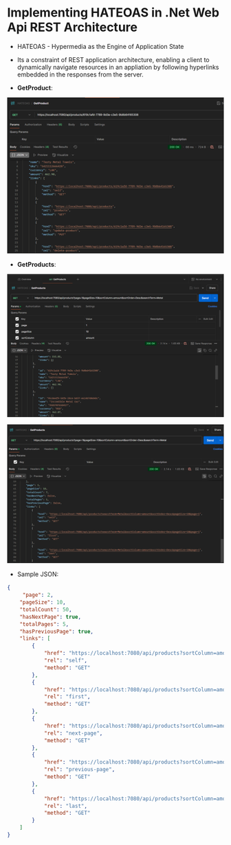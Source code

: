 # Implementing HATEOAS in .Net Web Api REST Architecture

- HATEOAS - Hypermedia as the Engine of Application State
- Its a constraint of REST application architecture, enabling a client to dynamically navigate resources in an appliation by following hyperlinks embedded in the responses from the server. 

- **GetProduct**:

![alt text](image-1.png)

- **GetProducts**:

![alt text](image.png)

![alt text](image-2.png)

- Sample JSON:
```json
{
     "page": 2,
    "pageSize": 10,
    "totalCount": 50,
    "hasNextPage": true,
    "totalPages": 5,
    "hasPreviousPage": true,
    "links": [
        {
            "href": "https://localhost:7080/api/products?sortColumn=amount&pageSize=10&page=2",
            "rel": "self",
            "method": "GET"
        },
        {
            "href": "https://localhost:7080/api/products?sortColumn=amount&pageSize=10&page=1",
            "rel": "first",
            "method": "GET"
        },
        {
            "href": "https://localhost:7080/api/products?sortColumn=amount&pageSize=10&page=3",
            "rel": "next-page",
            "method": "GET"
        },
        {
            "href": "https://localhost:7080/api/products?sortColumn=amount&pageSize=10&page=1",
            "rel": "previous-page",
            "method": "GET"
        },
        {
            "href": "https://localhost:7080/api/products?sortColumn=amount&pageSize=10&page=5",
            "rel": "last",
            "method": "GET"
        }
    ]
}
```
